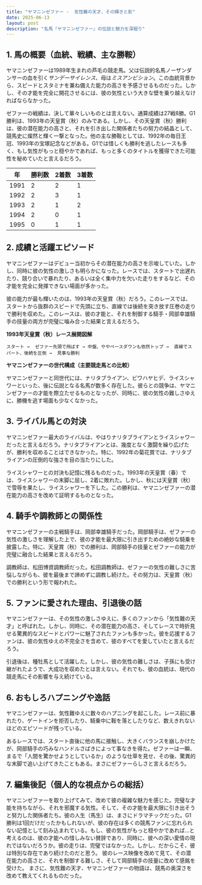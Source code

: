 ```yaml
---
title: "ヤマニンゼファー -  気性難の天才、その輝きと影"
date: 2025-06-13
layout: post
description: "名馬『ヤマニンゼファー』の伝説と魅力を深堀り"
---
```


## 1. 馬の概要（血統、戦績、主な勝鞍）

ヤマニンゼファーは1989年生まれの芦毛の競走馬。父は伝説的名馬ノーザンダンサーの血を引く*サンデーサイレンス*、母は*ミスアンビション*。この血統背景から、スピードとスタミナを兼ね備えた能力の高さを予感させるものだった。しかし、その才能を完全に開花させるには、彼の気性という大きな壁を乗り越えなければならなかった。

ゼファーの戦績は、決して華々しいものとは言えない。通算成績は27戦8勝。G1勝利は、1993年の天皇賞（秋）のみである。しかし、その天皇賞（秋）勝利は、彼の潜在能力の高さと、それを引き出した関係者たちの努力の結晶として、競馬史に燦然と輝く一撃となった。他の主な勝鞍としては、1992年の毎日王冠、1993年の宝塚記念などがある。G1では惜しくも勝利を逃したレースも多く、もし気性がもっと穏やかであれば、もっと多くのタイトルを獲得できた可能性を秘めていたと言えるだろう。

| 年 | 勝利数 | 2着数 | 3着数 |
|---|---|---|---|
| 1991 | 2 | 2 | 1 |
| 1992 | 2 | 3 | 1 |
| 1993 | 2 | 1 | 2 |
| 1994 | 2 | 0 | 1 |
| 1995 | 0 | 1 | 1 |


## 2. 成績と活躍エピソード

ヤマニンゼファーはデビュー当初からその潜在能力の高さを示唆していた。しかし、同時に彼の気性の激しさも明らかになった。レースでは、スタートで出遅れたり、競り合いで暴れたり、あるいは全く集中力を欠いた走りをするなど、その才能を完全に発揮できない場面が多かった。

彼の能力が最も輝いたのは、1993年の天皇賞（秋）だろう。このレースでは、スタートから抜群のスピードで先頭に立ち、直線では後続を突き放す圧巻の走りで勝利を収めた。このレースは、彼の才能と、それを制御する騎手・岡部幸雄騎手の技量の両方が完璧に噛み合った結果と言えるだろう。

**1993年天皇賞（秋）レース展開図解**

```
スタート →  ゼファー先頭で飛ばす → 中盤、ややペースダウンも依然トップ →  直線でスパート、後続を圧倒 →  見事な勝利
```

**ヤマニンゼファーの世代構成（主要競走馬との比較）**

ヤマニンゼファーと同世代には、ナリタブライアン、ビワハヤヒデ、ライスシャワーといった、後に伝説となる名馬が数多く存在した。彼らとの競争は、ヤマニンゼファーの才能を際立たせるものとなったが、同時に、彼の気性の難しさゆえに、勝機を逃す場面も少なくなかった。


## 3. ライバル馬との対決

ヤマニンゼファー最大のライバルは、やはりナリタブライアンとライスシャワーだったと言えるだろう。ナリタブライアンとは、幾度となく激闘を繰り広げたが、勝利を収めることはできなかった。特に、1992年の菊花賞では、ナリタブライアンの圧倒的な強さを目の当たりにした。

ライスシャワーとの対決も記憶に残るものだった。1993年の天皇賞（春）では、ライスシャワーの末脚に屈し、2着に敗れた。しかし、秋には天皇賞（秋）で雪辱を果たし、ライスシャワーを下した。この勝利は、ヤマニンゼファーの潜在能力の高さを改めて証明するものとなった。


## 4. 騎手や調教師との関係性

ヤマニンゼファーの主戦騎手は、岡部幸雄騎手だった。岡部騎手は、ゼファーの気性の激しさを理解した上で、彼の才能を最大限に引き出すための絶妙な騎乗を披露した。特に、天皇賞（秋）での勝利は、岡部騎手の技量とゼファーの能力が完璧に融合した結果と言えるだろう。

調教師は、松田博資調教師だった。松田調教師は、ゼファーの気性の難しさに苦悩しながらも、彼を最後まで諦めずに調教し続けた。その努力は、天皇賞（秋）での勝利という形で報われた。


## 5. ファンに愛された理由、引退後の話

ヤマニンゼファーは、その気性の激しさゆえに、多くのファンから「気性難の天才」と呼ばれた。しかし、同時に、その潜在能力の高さ、そしてレースで時折見せる驚異的なスピードとパワーに魅了されたファンも多かった。彼を応援するファンは、彼の気性ゆえの不完全さを含めて、彼のすべてを愛していたと言えるだろう。

引退後は、種牡馬として活躍した。しかし、彼の気性の難しさは、子孫にも受け継がれたようで、大成功を収めたとは言えない。それでも、彼の血統は、現代の競走馬にその影響を与え続けている。


## 6. おもしろハプニングや逸話

ヤマニンゼファーは、気性難ゆえに数々のハプニングを起こした。レース前に暴れたり、ゲートインを拒否したり、騎乗中に鞍を落としたりなど、数えきれないほどのエピソードが残っている。

あるレースでは、スタート直後に他の馬に接触し、大きくバランスを崩しかけたが、岡部騎手の巧みなハンドルさばきによって事なきを得た。ゼファーは一瞬、まるで「人間を驚かせようとしているか」のような仕草を見せ、その後、驚異的な末脚で追い上げてきたこともある。まさにゼファーらしさと言えるだろう。


## 7. 編集後記（個人的な視点からの総括）

ヤマニンゼファーを取り上げてみて、改めて彼の複雑な魅力を感じた。完璧な才能を持ちながら、それを邪魔する気性。そして、その才能を最大限に引き出そうと努力した関係者たち。彼の人生（馬生）は、まさにドラマチックだった。G1勝利は1回だけだったかもしれないが、彼の存在は多くの競馬ファンに忘れられない記憶として刻み込まれている。もし、彼の気性がもっと穏やかであれば…と考えるのは、彼の才能への惜しみない賛辞であり、同時に、彼への深い愛情の現れではないだろうか。彼の走りは、完璧ではなかった。しかし、だからこそ、彼は特別な存在であり続けたのだと思う。  彼のレース映像を改めて見て、その潜在能力の高さと、それを制御する難しさ、そして岡部騎手の技量に改めて感銘を受けた。  まさに、気性難の天才、ヤマニンゼファーの物語は、競馬の奥深さを改めて教えてくれるものだった。
